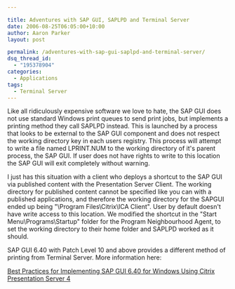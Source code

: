 ```yaml
---

title: Adventures with SAP GUI, SAPLPD and Terminal Server
date: 2006-08-25T06:05:00+10:00
author: Aaron Parker
layout: post

permalink: /adventures-with-sap-gui-saplpd-and-terminal-server/
dsq_thread_id:
  - "195378904"
categories:
  - Applications
tags:
  - Terminal Server
---
```

Like all ridiculously expensive software we love to hate, the SAP GUI does not use standard Windows print queues to send print jobs, but implements a printing method they call SAPLPD instead. This is launched by a process that looks to be external to the SAP GUI component and does not respect the working directory key in each users registry. This process will attempt to write a file named LPRINT.NUM to the working directory of it's parent process, the SAP GUI. If user does not have rights to write to this location the SAP GUI will exit completely without warning.

I just has this situation with a client who deploys a shortcut to the SAP GUI via published content with the Presentation Server Client. The working directory for published content cannot be specified like you can with a published applications, and therefore the working directory for the SAPGUI ended up being "\Program Files\Citrix\ICA Client". User by default doesn't have write access to this location. We modified the shortcut in the "Start Menu\Programs\Startup" folder for the Program Neighbourhood Agent, to set the working directory to their home folder and SAPLPD worked as it should.

SAP GUI 6.40 with Patch Level 10 and above provides a different method of printing from Terminal Server. More information here:

[Best Practices for Implementing SAP GUI 6.40 for Windows Using Citrix Presentation Server 4](http://support.citrix.com/article/CTX109664&searchID=24103854)

